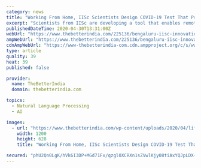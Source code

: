 ```yaml
---
category: news
title: "Working From Home, IISc Scientists Design COVID-19 Test That Pre-Screens by Voice"
excerpt: "Scientists from IISc are developing a tool that enables remote detection of COVID-19. They need your participation to test it further."
publishedDateTime: 2020-04-30T13:31:00Z
webUrl: "https://www.thebetterindia.com/225136/bengaluru-iisc-innovation-coronavirus-test-coswara-covid19-india-tan42/"
ampWebUrl: "https://www.thebetterindia.com/225136/bengaluru-iisc-innovation-coronavirus-test-coswara-covid19-india-tan42/amp/"
cdnAmpWebUrl: "https://www-thebetterindia-com.cdn.ampproject.org/c/s/www.thebetterindia.com/225136/bengaluru-iisc-innovation-coronavirus-test-coswara-covid19-india-tan42/amp/"
type: article
quality: 39
heat: 39
published: false

provider:
  name: TheBetterIndia
  domain: thebetterindia.com

topics:
  - Natural Language Processing
  - AI

images:
  - url: "https://www.thebetterindia.com/wp-content/uploads/2020/04/lifestyle-2020-04-30T180529.990.jpg"
    width: 1200
    height: 628
    title: "Working From Home, IISc Scientists Design COVID-19 Test That Pre-Screens by Voice"

secured: "phU2Qn0LgK/hVk6I3DP+MGd71Fx/qzgl0XCRXn1sZVwlKjy08tiAxYQJpLDX+AN7RC82WG/WSrbAkYu+ENcwbFma8nka6+qayqINllDbuiwhCzhX1CLxLuuMuYpEYOnoEO+4OXkkyTRIEG6JL79hLy20qz6PvDg9zQRYbTg/sxmahgIR8bzmp+sE4BLlVaXro5wBGylz++g1RAzZf78fWiEos9o0RjT6ep4LfHZGT7MygvcktUqOci7EBqIML/ZBXfV0wKejv3O+ZJwyXdptroyx/dJ4cB9vNx4EMuXZg4Z2B1CwFYRH7ruAaHLSCxmj+fKfTIGP56+Qq0p930TAR4byuf4WHUanp4wVBc/p9gyp+e57MxYaGMA2nfwBJRWfQ+Pzc0zpH9zSX672KxyhkbSWBg1b+OMY2k9KzePErlERirVFbdXhF6xIiav54W9pGj7/BkvwA13SQQ0p+4sQBryl8x9WdS5FJejAbVjvJSw=;27EksQn49iVVXRdAUjHJmQ=="
---
```


